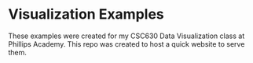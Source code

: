# Visualization Examples

These examples were created for my CSC630 Data Visualization class at Phillips Academy.  This repo was created to host a quick website to serve them.
